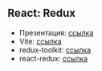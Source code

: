 ## React: Redux

- Презентация: [ссылка](https://github.com/ait-tr/cohort31.1/blob/main/front_end/lesson_31/Redux.pdf)
- Vite: [ссылка](https://vitejs.dev/)
- redux-toolkit: [ссылка](https://redux-toolkit.js.org/)
- react-redux: [ссылка](https://react-redux.js.org/)
